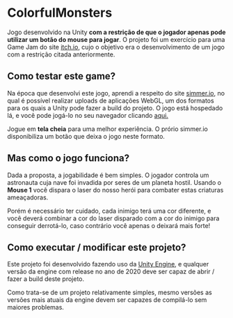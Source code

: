 # ColorfulMonsters
Jogo desenvolvido na Unity **com a restrição de que o jogador apenas pode utilizar um botão do mouse para jogar**. O projeto foi um exercício para uma Game Jam do site [itch.io](https://itch.io/), cujo o objetivo era o desenvolvimento de um jogo com a restrição citada anteriormente.

## Como testar este game?
Na época que desenvolvi este jogo, aprendi a respeito do site [simmer.io](https://simmer.io/), no qual é possível realizar uploads de aplicações WebGL, um dos formatos para os quais a Unity pode fazer a build do projeto. O jogo está hospedado lá, e você pode jogá-lo no seu navegador clicando [aqui.](https://simmer.io/@rhyrms/colorfulmonsters)

Jogue em **tela cheia** para uma melhor experiência. O prório simmer.io disponibiliza um botão que deixa o jogo neste formato.

## Mas como o jogo funciona?
Dada a proposta, a jogabilidade é bem simples. O jogador controla um astronauta cuja nave foi invadida por seres de um planeta hostil. Usando o **Mouse 1** você dispara o laser do nosso herói para combater estas criaturas ameaçadoras.

Porém é necessário ter cuidado, cada inimigo terá uma cor diferente, e você deverá combinar a cor do laser disparado com a cor do inimigo para conseguir derrotá-lo, caso contrário você apenas o deixará mais forte!

## Como executar / modificar este projeto?
Este projeto foi desenvolvido fazendo uso da [Unity Engine](https://unity.com/), e qualquer versão da engine com release no ano de 2020 deve ser capaz de abrir / fazer a build deste projeto.

Como trata-se de um projeto relativamente simples, mesmo versões as versões mais atuais da engine devem ser capazes de compilá-lo sem maiores problemas.
